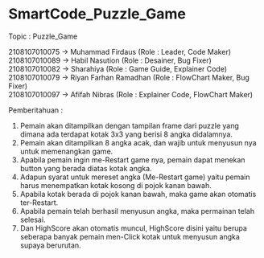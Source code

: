 # SmartCode_Puzzle_Game

Topic : Puzzle_Game
                       
 2108107010075 -> Muhammad Firdaus       (Role : Leader, Code Maker)               
 2108107010089 -> Habil Nasution         (Role : Desainer, Bug Fixer)              
 2108107010082 -> Sharahiya              (Role : Game Guide, Explainer Code)      
 2108107010079 -> Riyan Farhan Ramadhan  (Role : FlowChart Maker, Bug Fixer)       
 2108107010097 -> Afifah Nibras          (Role : Explainer Code, FlowChart Maker)  

Pemberitahuan :
1. Pemain akan ditampilkan dengan tampilan frame dari puzzle yang dimana ada terdapat kotak 3x3 yang berisi 8 angka didalamnya.
2. Pemain akan ditampilkan 8 angka acak, dan wajib untuk menyusun nya untuk memenangkan game.
3. Apabila pemain ingin me-Restart game nya, pemain dapat menekan button yang berada diatas kotak angka.
4. Adapun syarat untuk mereset angka (Me-Restart game) yaitu pemain harus menempatkan kotak kosong di pojok kanan bawah.
5. Apabila kotak berada di pojok kanan bawah, maka game akan otomatis ter-Restart.
6. Apabila pemain telah berhasil menyusun angka, maka permainan telah selesai.
7. Dan HighScore akan otomatis muncul, HighScore disini yaitu berupa seberapa banyak pemain men-Click kotak untuk menyusun angka supaya berurutan.
